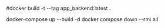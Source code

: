 #docker build -t --tag app_backend:latest .




docker-compose up --build -d
docker compose down --rmi all